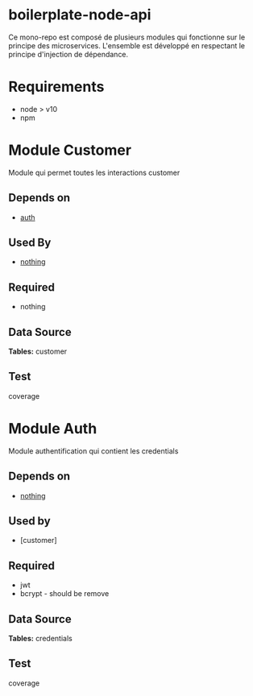 # boilerplate-node-api
Ce mono-repo est composé de plusieurs modules qui fonctionne sur le principe des microservices.
L'ensemble est développé en respectant le principe d'injection de dépendance.

# Requirements

* node > v10
* npm

# Module Customer
Module qui permet toutes les interactions customer
## Depends on
* [auth]()
## Used By
* [nothing]()
## Required
* nothing
## Data Source
**Tables:** customer
## Test
coverage

# Module Auth
Module authentification qui contient les credentials
## Depends on
* [nothing]()
## Used by
* [customer]
## Required
* jwt
* bcrypt - should be remove
## Data Source
**Tables:** credentials
## Test
coverage
